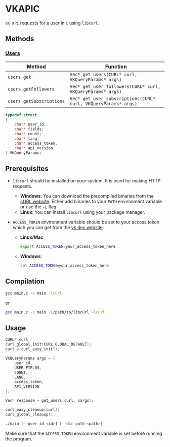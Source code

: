 # VKAPIC 

`VK API` requests for a user in `C` using `libcurl`. 

## Methods
### [Users](https://dev.vk.com/method/users)

| Method                   | Function                                                       |
| ------------------------ | -------------------------------------------------------------- |
| `users.get`              | `Vec* get_users(CURL* curl, VKQueryParams* args)`              |
| `users.getFollowers`     | `Vec* get_user_followers(CURL* curl, VKQueryParams* args)`     |
| `users.getSubscriptions` | `Vec* get_user_subscriptions(CURL* curl, VKQueryParams* args)` |

```C
typedef struct 
{
    char* user_id;
    char* fields;
    char* count;
    char* lang;
    char* access_token;
    char* api_version;
} VKQueryParams;
```

## Prerequisites

- `libcurl` should be installed on your system. It is used for making HTTP requests.
  - **Windows**: You can download the precompiled binaries from the [cURL website](https://curl.se/windows/). Either add binaries to your `PATH` environment variable or use the `-L` flag.
  - **Linux**: You can install `libcurl` using your package manager. 

- `ACCESS_TOKEN` environment variable should be set to your access token which you can get from the [vk dev website](https://dev.vk.com/).
  - **Linux/Mac**:
    ```bash
    export ACCESS_TOKEN=your_access_token_here
    ```
  - **Windows**:
    ```cmd
    set ACCESS_TOKEN=your_access_token_here
    ```

## Compilation

```bash
gcc main.c -o main -lcurl
```

or

```bash
gcc main.c -o main -L/path/to/libcurl -lcurl
```

## Usage

```C
CURL* curl;
curl_global_init(CURL_GLOBAL_DEFAULT);
curl = curl_easy_init();

VKQueryParams args = {
    user_id,
    USER_FIELDS,
    COUNT,
    LANG,
    access_token,
    API_VERSION
};

Vec* response = get_users(curl, &args);

curl_easy_cleanup(curl);
curl_global_cleanup();
```

```bash
./main [--user-id <id>] [--dir-path <path>]
```

Make sure that the `ACCESS_TOKEN` environment variable is set before running the program.
